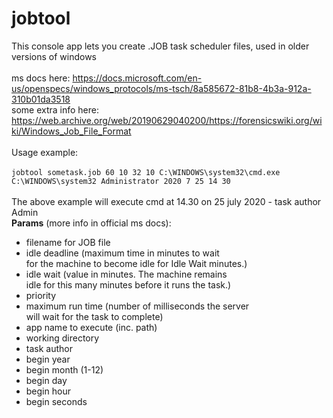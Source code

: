# jobtool
This console app lets you create .JOB task scheduler files, used in older versions of windows<br>
<br>
ms docs here:
https://docs.microsoft.com/en-us/openspecs/windows_protocols/ms-tsch/8a585672-81b8-4b3a-912a-310b01da3518
<br>some extra info here:
https://web.archive.org/web/20190629040200/https://forensicswiki.org/wiki/Windows_Job_File_Format
<br>
<br>
Usage example:<br><br>
`
jobtool sometask.job 60 10 32 10 C:\WINDOWS\system32\cmd.exe C:\WINDOWS\system32 Administrator 2020 7 25 14 30
`
<br>
<br>
The above example will execute cmd at 14.30 on 25 july 2020 - task author Admin
<br>
<b>Params</b> (more info in official ms docs):
- filename for JOB file
- idle deadline (maximum time in minutes to wait<br> for the machine to become idle for Idle Wait minutes.)<br>
- idle wait (value in minutes. The machine remains <br> idle for this many minutes before it runs the task.)
- priority
- maximum run time (number of milliseconds the server<br> will wait for the task to complete)
- app name to execute (inc. path)
- working directory
- task author
- begin year
- begin month (1-12)
- begin day 
- begin hour
- begin seconds

